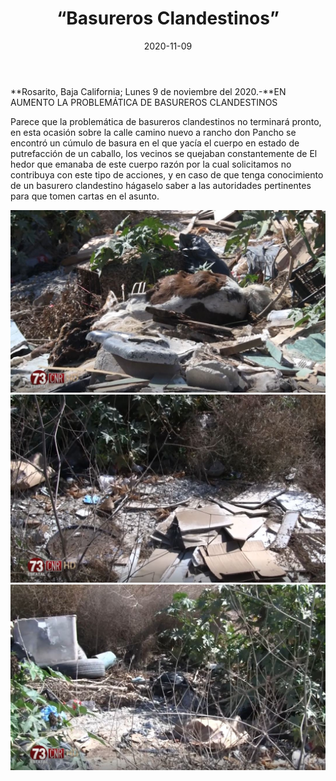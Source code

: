﻿---
layout: blog
title:  “Basureros Clandestinos”
date:   2020-11-09  
categories: rosarito
permalink: /:categories/:title:output_ext
image: /img/cnr/basureros-clandestinos.jpg
autor: 
---


**Rosarito, Baja California;  Lunes 9 de noviembre del 2020.-**EN AUMENTO LA PROBLEMÁTICA DE BASUREROS CLANDESTINOS


Parece que la problemática de basureros clandestinos no terminará pronto, en esta ocasión sobre la calle camino nuevo a rancho don Pancho se encontró un cúmulo de basura en el que yacía el cuerpo en estado de putrefacción de un caballo, los vecinos se quejaban constantemente de El hedor que emanaba de este cuerpo razón por la cual solicitamos no contribuya con este tipo de acciones, y en caso de que tenga conocimiento de un basurero clandestino hágaselo saber a las autoridades pertinentes para que tomen cartas en el asunto.

<div id="carouselExampleSlidesOnly" class="carousel slide" data-ride="carousel">
  <div class="carousel-inner">
    <div class="carousel-item active">
       <img class="d-block w-100" src="/img/cnr/basureros-clandestinos.jpg" loading="lazy"  alt="Basureros clandestinos">
    </div>
    <div class="carousel-item">
      <img class="d-block w-100" src="/img/cnr/basureros-clandestinos-2.jpg" loading="lazy"  alt="Basureros clandestinos">
    </div>
     <div class="carousel-item">
      <img class="d-block w-100" src="/img/cnr/basureros-clandestinos-3.jpg" loading="lazy"  alt="Basureros clandestinos">
    </div>
  </div>
</div>